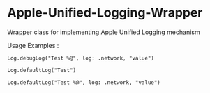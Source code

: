 # Apple-Unified-Logging-Wrapper
Wrapper class for implementing Apple Unified Logging mechanism 

Usage Examples :

`Log.debugLog("Test %@", log: .network, "value")`

`Log.defaultLog("Test")`

`Log.defaultLog("Test %@", log: .network, "value")`
